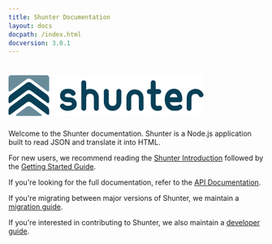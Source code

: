 ```yaml
---
title: Shunter Documentation
layout: docs
docpath: /index.html
docversion: 3.0.1
---
```


# ![Shunter](/docs/latest/shunter-logo.png)

Welcome to the Shunter documentation. Shunter is a Node.js application built to read JSON and translate it into HTML.

For new users, we recommend reading the [Shunter Introduction](introduction.html) followed by the [Getting Started Guide](getting-started.html).

If you're looking for the full documentation, refer to the [API Documentation](usage/index.html).

If you're migrating between major versions of Shunter, we maintain a [migration guide](migration/index.html).

If you're interested in contributing to Shunter, we also maintain a [developer guide](developer-guide.html).
